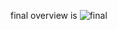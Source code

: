 final overview is 
![final](https://github.com/user-attachments/assets/115d1804-0b2e-4a0a-96bd-2b6c849381dd)
